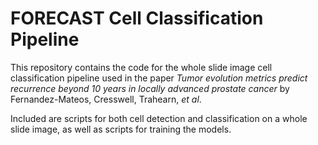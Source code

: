 # FORECAST Cell Classification Pipeline

This repository contains the code for the whole slide image cell classification pipeline used in the paper *Tumor evolution metrics predict recurrence beyond 10 years in locally advanced prostate cancer* by Fernandez-Mateos, Cresswell, Trahearn, *et al*.

Included are scripts for both cell detection and classification on a whole slide image, as well as scripts for training the models.

